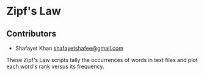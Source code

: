 # Zipf's Law

## Contributors
- Shafayet Khan <shafayetshafee@gmail.com>

These Zipf's Law scripts tally the occurrences of words in text files and plot each word's
rank versus its frequency.


